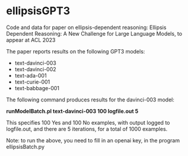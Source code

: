 # ellipsisGPT3
Code and data for paper on ellipsis-dependent reasoning:
Ellipsis Dependent Reasoning: A New Challenge for Large Language Models, to appear at ACL 2023

The paper reports results on the following GPT3 models:
<ul>
  <li>text-davinci-003</li>
  <li>text-davinci-002</li>
  <li>text-ada-001</li>
  <li>text-curie-001</li>
  <li>text-babbage-001</li>
  </ul>
  
  The following command produces results for the davinci-003 model:
  
  <b>runModelBatch.pl text-davinci-003 100 logfile.out 5</b>
  
  This specifies 100 Yes and 100 No examples, with output logged to logfile.out, and there are 5 iterations, for a total of 1000 examples.

  Note: to run the above, you need to fill in an openai key, in the program ellipsisBatch.py
  
  
  
  


